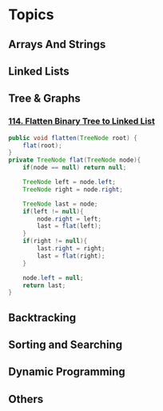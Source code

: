 # Topics

## Arrays And Strings

## Linked Lists

## Tree & Graphs

### [114. Flatten Binary Tree to Linked List](https://leetcode.com/problems/flatten-binary-tree-to-linked-list/)

```java
public void flatten(TreeNode root) {
    flat(root);
}
private TreeNode flat(TreeNode node){
    if(node == null) return null;

    TreeNode left = node.left;
    TreeNode right = node.right;

    TreeNode last = node;
    if(left != null){
        node.right = left;
        last = flat(left);
    }
    if(right != null){
        last.right = right;
        last = flat(right);
    }

    node.left = null;
    return last;
}
```



## Backtracking

## Sorting and Searching

## Dynamic Programming

## Others
